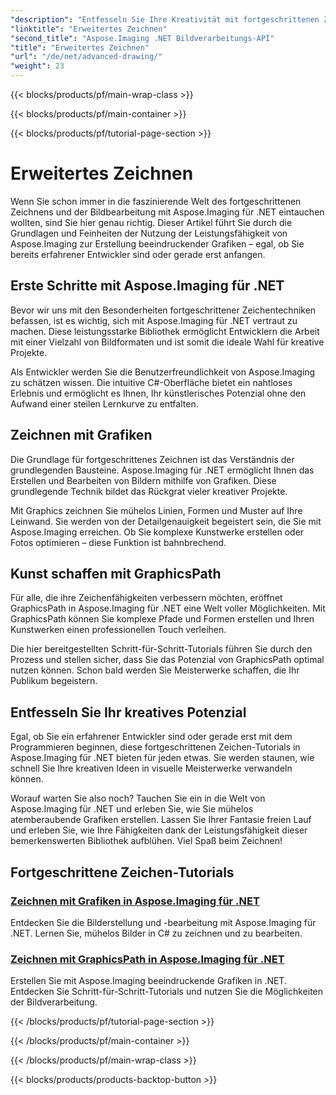 ```yaml
---
"description": "Entfesseln Sie Ihre Kreativität mit fortgeschrittenen Zeichen-Tutorials in Aspose.Imaging für .NET. Lernen Sie, mühelos Bilder mit C# zu erstellen und zu bearbeiten."
"linktitle": "Erweitertes Zeichnen"
"second_title": "Aspose.Imaging .NET Bildverarbeitungs-API"
"title": "Erweitertes Zeichnen"
"url": "/de/net/advanced-drawing/"
"weight": 23
---
```


{{< blocks/products/pf/main-wrap-class >}}

{{< blocks/products/pf/main-container >}}

{{< blocks/products/pf/tutorial-page-section >}}

# Erweitertes Zeichnen


Wenn Sie schon immer in die faszinierende Welt des fortgeschrittenen Zeichnens und der Bildbearbeitung mit Aspose.Imaging für .NET eintauchen wollten, sind Sie hier genau richtig. Dieser Artikel führt Sie durch die Grundlagen und Feinheiten der Nutzung der Leistungsfähigkeit von Aspose.Imaging zur Erstellung beeindruckender Grafiken – egal, ob Sie bereits erfahrener Entwickler sind oder gerade erst anfangen.

## Erste Schritte mit Aspose.Imaging für .NET

Bevor wir uns mit den Besonderheiten fortgeschrittener Zeichentechniken befassen, ist es wichtig, sich mit Aspose.Imaging für .NET vertraut zu machen. Diese leistungsstarke Bibliothek ermöglicht Entwicklern die Arbeit mit einer Vielzahl von Bildformaten und ist somit die ideale Wahl für kreative Projekte.

Als Entwickler werden Sie die Benutzerfreundlichkeit von Aspose.Imaging zu schätzen wissen. Die intuitive C#-Oberfläche bietet ein nahtloses Erlebnis und ermöglicht es Ihnen, Ihr künstlerisches Potenzial ohne den Aufwand einer steilen Lernkurve zu entfalten.

## Zeichnen mit Grafiken

Die Grundlage für fortgeschrittenes Zeichnen ist das Verständnis der grundlegenden Bausteine. Aspose.Imaging für .NET ermöglicht Ihnen das Erstellen und Bearbeiten von Bildern mithilfe von Grafiken. Diese grundlegende Technik bildet das Rückgrat vieler kreativer Projekte. 

Mit Graphics zeichnen Sie mühelos Linien, Formen und Muster auf Ihre Leinwand. Sie werden von der Detailgenauigkeit begeistert sein, die Sie mit Aspose.Imaging erreichen. Ob Sie komplexe Kunstwerke erstellen oder Fotos optimieren – diese Funktion ist bahnbrechend.

## Kunst schaffen mit GraphicsPath

Für alle, die ihre Zeichenfähigkeiten verbessern möchten, eröffnet GraphicsPath in Aspose.Imaging für .NET eine Welt voller Möglichkeiten. Mit GraphicsPath können Sie komplexe Pfade und Formen erstellen und Ihren Kunstwerken einen professionellen Touch verleihen.

Die hier bereitgestellten Schritt-für-Schritt-Tutorials führen Sie durch den Prozess und stellen sicher, dass Sie das Potenzial von GraphicsPath optimal nutzen können. Schon bald werden Sie Meisterwerke schaffen, die Ihr Publikum begeistern.

## Entfesseln Sie Ihr kreatives Potenzial

Egal, ob Sie ein erfahrener Entwickler sind oder gerade erst mit dem Programmieren beginnen, diese fortgeschrittenen Zeichen-Tutorials in Aspose.Imaging für .NET bieten für jeden etwas. Sie werden staunen, wie schnell Sie Ihre kreativen Ideen in visuelle Meisterwerke verwandeln können.

Worauf warten Sie also noch? Tauchen Sie ein in die Welt von Aspose.Imaging für .NET und erleben Sie, wie Sie mühelos atemberaubende Grafiken erstellen. Lassen Sie Ihrer Fantasie freien Lauf und erleben Sie, wie Ihre Fähigkeiten dank der Leistungsfähigkeit dieser bemerkenswerten Bibliothek aufblühen. Viel Spaß beim Zeichnen!
## Fortgeschrittene Zeichen-Tutorials
### [Zeichnen mit Grafiken in Aspose.Imaging für .NET](./draw-using-graphics/)
Entdecken Sie die Bilderstellung und -bearbeitung mit Aspose.Imaging für .NET. Lernen Sie, mühelos Bilder in C# zu zeichnen und zu bearbeiten.
### [Zeichnen mit GraphicsPath in Aspose.Imaging für .NET](./draw-using-graphicspath/)
Erstellen Sie mit Aspose.Imaging beeindruckende Grafiken in .NET. Entdecken Sie Schritt-für-Schritt-Tutorials und nutzen Sie die Möglichkeiten der Bildverarbeitung.

{{< /blocks/products/pf/tutorial-page-section >}}

{{< /blocks/products/pf/main-container >}}

{{< /blocks/products/pf/main-wrap-class >}}

{{< blocks/products/products-backtop-button >}}